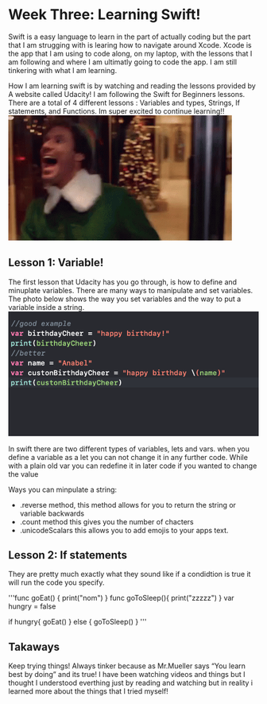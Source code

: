 # Week Three: Learning Swift!

Swift is a easy language to learn in the part of actually coding 
but the part that I am strugging with is learing how to navigate 
around Xcode. Xcode is the app that I am using to code along, on my laptop, with 
the lessons that I am following and where I am ultimatly going to code
the app. I am still tinkering with what I am learning. 

How I am learning swift is by watching and reading the lessons provided by 
A website called Udacity! I am following the Swift for Beginners lessons. 
There are a total of 4 different lessons : Variables and types, Strings, If statements, and Functions.
Im super excited to continue learning!!
!["YAY!"](../photos/elf.gif)


## Lesson 1: Variable!
The first lesson that Udacity has you go through, is how to define and minuplate variables. There are many ways to manipulate and set variables. The photo below shows the way you set variables and the way to put a variable inside a string. 
!["YAY!"](../photos/vars.png)

In swift there are two different types of variables, lets and vars. when you define a variable as a let you can not change it in any further code. While with a plain old var you can redefine it in later code if you wanted to change the value 

Ways you can minpulate a string:
* .reverse method, this method allows for you to return the string or variable backwards 
* .count method this gives you the number of chacters 
* .unicodeScalars this allows you to add emojis to your apps text. 


## Lesson 2: If statements
They are pretty much exactly what they sound like if a condidtion is true it will run the code you specify. 

'''func goEat() {
    print("nom")
}
func goToSleep(){
    print("zzzzz")
}
var hungry = false

if hungry{
    goEat()
}
else {
    goToSleep()
}
'''

## Takaways 
Keep trying things! Always tinker because as Mr.Mueller says “You learn best by doing” and its true! I have been watching videos and things but I thought I understood everthing just by reading and watching but in reality i learned more about the things that I tried myself! 
